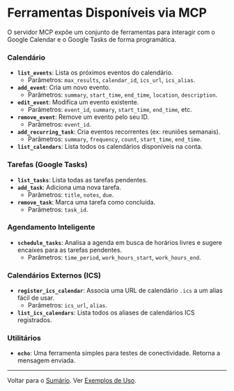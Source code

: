 # Ferramentas Disponíveis via MCP

O servidor MCP expõe um conjunto de ferramentas para interagir com o Google Calendar e o Google Tasks de forma programática.

### Calendário

-   **`list_events`**: Lista os próximos eventos do calendário.
    -   Parâmetros: `max_results`, `calendar_id`, `ics_url`, `ics_alias`.
-   **`add_event`**: Cria um novo evento.
    -   Parâmetros: `summary`, `start_time`, `end_time`, `location`, `description`.
-   **`edit_event`**: Modifica um evento existente.
    -   Parâmetros: `event_id`, `summary`, `start_time`, `end_time`, etc.
-   **`remove_event`**: Remove um evento pelo seu ID.
    -   Parâmetros: `event_id`.
-   **`add_recurring_task`**: Cria eventos recorrentes (ex: reuniões semanais).
    -   Parâmetros: `summary`, `frequency`, `count`, `start_time`, `end_time`.
-   **`list_calendars`**: Lista todos os calendários disponíveis na conta.

### Tarefas (Google Tasks)

-   **`list_tasks`**: Lista todas as tarefas pendentes.
-   **`add_task`**: Adiciona uma nova tarefa.
    -   Parâmetros: `title`, `notes`, `due`.
-   **`remove_task`**: Marca uma tarefa como concluída.
    -   Parâmetros: `task_id`.

### Agendamento Inteligente

-   **`schedule_tasks`**: Analisa a agenda em busca de horários livres e sugere encaixes para as tarefas pendentes.
    -   Parâmetros: `time_period`, `work_hours_start`, `work_hours_end`.

### Calendários Externos (ICS)

-   **`register_ics_calendar`**: Associa uma URL de calendário `.ics` a um alias fácil de usar.
    -   Parâmetros: `ics_url`, `alias`.
-   **`list_ics_calendars`**: Lista todos os aliases de calendários ICS registrados.

### Utilitários

-   **`echo`**: Uma ferramenta simples para testes de conectividade. Retorna a mensagem enviada.

---
Voltar para o [Sumário](../../README.md).
Ver [Exemplos de Uso](usage_examples.md). 